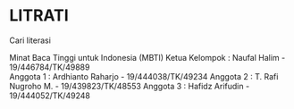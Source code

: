 # LITRATI
Cari literasi

Minat Baca Tinggi untuk Indonesia (MBTI)
Ketua Kelompok : Naufal Halim - 19/446784/TK/49889   
Anggota 1 : Ardhianto Raharjo - 19/444038/TK/49234
Anggota 2 : T. Rafi Nugroho M. - 19/439823/TK/48553
Anggota 3 : Hafidz Arifudin - 19/444052/TK/49248
